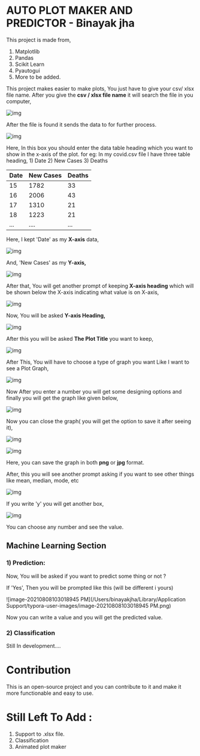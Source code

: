 # AUTO PLOT MAKER AND PREDICTOR - Binayak jha

This project is made from,

1) Matplotlib
2) Pandas
3) Scikit Learn
4) Pyautogui
5) More to be added.

This project makes easier to make plots, You just have to give your csv/ xlsx file name.
After you give the <b>csv / xlsx file name</b> it will search the file in you computer, 

![img](https://lh3.googleusercontent.com/--Fu8obuSNE4/YQ_707OCF6I/AAAAAAAAB34/Xt9U3QPrrnwf8j70TnnotI040WCC6r0LACLcBGAsYHQ/Screen%2BShot%2B2021-08-08%2Bat%2B9.27.39%2BPM.png)

After the file is found it sends the data to for further process.

![img](https://lh3.googleusercontent.com/-QrPcVOCDsI8/YQ_8cSA-JiI/AAAAAAAAB4A/c-zLjhulxAcxmbRQGyp6EymF9Py6xiB2QCLcBGAsYHQ/image.png)

Here, In this box you should enter the data table heading which you want to show in the x-axis of the plot. for eg: In my covid.csv file I have three table heading, 1) Date 2) New Cases 3) Deaths

| Date | New Cases | Deaths |
| ---- | --------- | ------ |
| 15   | 1782      | 33     |
| 16   | 2006      | 43     |
| 17   | 1310      | 21     |
| 18   | 1223      | 21     |
| ...  | ....      | ...    |



Here, I kept 'Date' as my <b>X-axis</b> data,

![img](https://lh3.googleusercontent.com/-pCpgg-oRnjk/YRAELCcUr-I/AAAAAAAAB4I/7UQdo54GLsUShOCwNeGNxv3o5ZPhYiUfgCLcBGAsYHQ/image.png)

And, 'New Cases' as my <b>Y-axis,</b>

![img](https://lh3.googleusercontent.com/-v-mgYbTcNqE/YRAEkPSvjjI/AAAAAAAAB4Q/p6bB4ZOwMiMKAFNOMfPlsZXcyURe8iRIwCLcBGAsYHQ/image.png)

After that, You will get another prompt of keeping<b> X-axis heading</b> which will be shown below the X-axis indicating what value is on X-axis,

![img](https://lh3.googleusercontent.com/-ZLUsCBQCjYo/YRAFCtloHxI/AAAAAAAAB4Y/RVBINj4z7wcV5Aqx5MAhReUat2XTWekigCLcBGAsYHQ/image.png)

Now, You will be asked <b>Y-axis Heading,</b>

![img](https://lh3.googleusercontent.com/-AIctsUd0JkI/YRAFS-Dn3NI/AAAAAAAAB4g/-6vcWb2cabMnZtSnddWJoaWW2q6Mj0rMQCLcBGAsYHQ/image.png)

After this you will be asked <b>The Plot Title</b> you want to keep,

![img](https://lh3.googleusercontent.com/-1e45B5inYQA/YRAFqh2vxTI/AAAAAAAAB4o/p-1U40L3eFQN495LtEaSZL_lb9sAhdrbACLcBGAsYHQ/image.png)

After This, You will have to choose a type of graph you want Like I want to see a Plot Graph,

![img](https://lh3.googleusercontent.com/-sbY8xjW6zqY/YRAGBftGMGI/AAAAAAAAB4w/OPoaIKQU7ecamulrhoO_luGoKavqMzkagCLcBGAsYHQ/image.png)

Now After you enter a number you will get some designing options and finally you will get the graph like given below,

![img](https://lh3.googleusercontent.com/-j6EJGnKzTr8/YRAHMqrJz3I/AAAAAAAAB5E/QrfHubOkzswE6HlEBVujRjfD3V1U2pz5gCLcBGAsYHQ/image.png)

Now you can close the graph( you will get the option to save it after seeing it),

![img](https://lh3.googleusercontent.com/-F6dEyOzcY5c/YRAGdoBll3I/AAAAAAAAB44/r2DbuJ0m8cAvZCW1ZrDBL44yJYHwnV33gCLcBGAsYHQ/image.png)

![img](https://lh3.googleusercontent.com/-DypjeRbGJTs/YRAGjlFJ-GI/AAAAAAAAB48/r_V_Jm60R5wGYLu_m1Obm4hrgbKL0ei1gCLcBGAsYHQ/image.png)

Here, you can save the graph in both <b>png</b> or <b>jpg</b> format.

After, this you will see another prompt asking if you want to see other things like mean, median, mode, etc

![img](https://lh3.googleusercontent.com/-w8thIExW8VM/YRAIoFOtUHI/AAAAAAAAB5M/DDBP1yk67XEr3QcSy5wWu7P3OAq4oYPUQCLcBGAsYHQ/image.png) 

If you write 'y' you will get another box,

![img](https://lh3.googleusercontent.com/-78ydmTy0xGo/YRAI5T7xzoI/AAAAAAAAB5U/zdJ7rfUwq5sWi0XLDtrWCJSpPOTQ-kfAQCLcBGAsYHQ/image.png)

You can choose any number and see the value.

## Machine Learning Section

### 1) Prediction:

Now, You will be asked if you want to predict some thing or not ?

If 'Yes', Then you will be prompted like this (will be different i yours)

![image-20210808103018945 PM](/Users/binayakjha/Library/Application Support/typora-user-images/image-20210808103018945 PM.png)

Now you can write a value and you will get the predicted value.

### 2) Classification

Still In development....



# Contribution

This is an open-source project and you can contribute to it and make it more functionable and easy to use. 



# Still Left To Add :

1) Support to .xlsx file.
2) Classification
3) Animated plot maker
